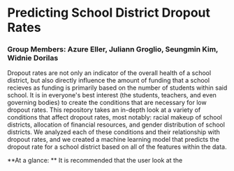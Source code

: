 # Predicting School District Dropout Rates 
### Group Members: Azure Eller, Juliann Groglio, Seungmin Kim, Widnie Dorilas

Dropout rates are not only an indicator of the overall health of a school district, but also directly influence the amount of funding that a school recieves as funding is primarily based on the number of students within said school. It is in everyone's best interest (the students, teachers, and even governing bodies) to create the conditions that are necessary for low dropout rates. This repository takes an in-depth look at a variety of conditions that affect dropout rates, most notably: racial makeup of school districts, allocation of financial resources, and gender distribution of school districts. We analyzed each of these conditions and their relationship with dropout rates, and we created a machine learning model that predicts the dropout rate for a school district based on all of the features within the data.

**At a glance: ** It is recommended that the user look at the 
